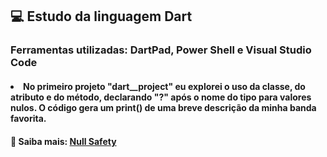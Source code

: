 ## 💻 Estudo da linguagem Dart 
### Ferramentas utilizadas: DartPad, Power Shell e Visual Studio Code
#### <li>No primeiro projeto "dart__project" eu explorei o uso da classe, do atributo e do método, declarando "?" após o nome do tipo para valores nulos. O código gera um print() de uma breve descrição da minha banda favorita. 
#### 🔎 Saiba mais: [Null Safety](https://dart.dev/null-safety#:~:text=The%20Dart%20language%20enforces%20sound,can%20be%20difficult%20to%20debug)
